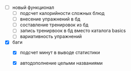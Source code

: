 - [ ] новый функционал
    - [ ] подсчет калорийности сложных блюд
    - [ ] внесение упражнений в бд
    - [ ] составление тренировок из бд
    - [ ] запись тренирвоок в бд вместо каталога basics
    - [ ] вариативность упражнений

- [X] баги
    - [X] подсчет минут в выводе статистики
    - [X] автодополнение целыми названиями

